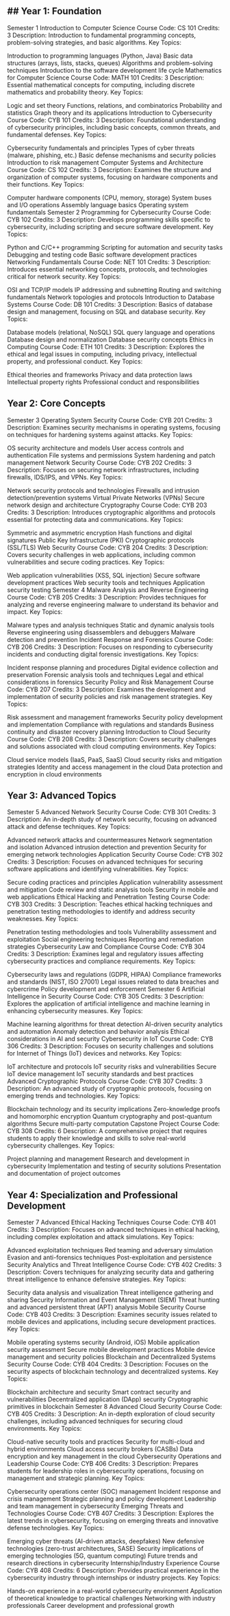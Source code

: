 ## ## Year 1: Foundation
Semester 1
Introduction to Computer Science
Course Code: CS 101
Credits: 3
Description: Introduction to fundamental programming concepts, problem-solving strategies, and basic algorithms.
Key Topics:

Introduction to programming languages (Python, Java)
Basic data structures (arrays, lists, stacks, queues)
Algorithms and problem-solving techniques
Introduction to the software development life cycle
Mathematics for Computer Science
Course Code: MATH 101
Credits: 3
Description: Essential mathematical concepts for computing, including discrete mathematics and probability theory.
Key Topics:

Logic and set theory
Functions, relations, and combinatorics
Probability and statistics
Graph theory and its applications
Introduction to Cybersecurity
Course Code: CYB 101
Credits: 3
Description: Foundational understanding of cybersecurity principles, including basic concepts, common threats, and fundamental defenses.
Key Topics:

Cybersecurity fundamentals and principles
Types of cyber threats (malware, phishing, etc.)
Basic defense mechanisms and security policies
Introduction to risk management
Computer Systems and Architecture
Course Code: CS 102
Credits: 3
Description: Examines the structure and organization of computer systems, focusing on hardware components and their functions.
Key Topics:

Computer hardware components (CPU, memory, storage)
System buses and I/O operations
Assembly language basics
Operating system fundamentals
Semester 2
Programming for Cybersecurity
Course Code: CYB 102
Credits: 3
Description: Develops programming skills specific to cybersecurity, including scripting and secure software development.
Key Topics:

Python and C/C++ programming
Scripting for automation and security tasks
Debugging and testing code
Basic software development practices
Networking Fundamentals
Course Code: NET 101
Credits: 3
Description: Introduces essential networking concepts, protocols, and technologies critical for network security.
Key Topics:

OSI and TCP/IP models
IP addressing and subnetting
Routing and switching fundamentals
Network topologies and protocols
Introduction to Database Systems
Course Code: DB 101
Credits: 3
Description: Basics of database design and management, focusing on SQL and database security.
Key Topics:

Database models (relational, NoSQL)
SQL query language and operations
Database design and normalization
Database security concepts
Ethics in Computing
Course Code: ETH 101
Credits: 3
Description: Explores the ethical and legal issues in computing, including privacy, intellectual property, and professional conduct.
Key Topics:

Ethical theories and frameworks
Privacy and data protection laws
Intellectual property rights
Professional conduct and responsibilities
## Year 2: Core Concepts
Semester 3
Operating System Security
Course Code: CYB 201
Credits: 3
Description: Examines security mechanisms in operating systems, focusing on techniques for hardening systems against attacks.
Key Topics:

OS security architecture and models
User access controls and authentication
File systems and permissions
System hardening and patch management
Network Security
Course Code: CYB 202
Credits: 3
Description: Focuses on securing network infrastructures, including firewalls, IDS/IPS, and VPNs.
Key Topics:

Network security protocols and technologies
Firewalls and intrusion detection/prevention systems
Virtual Private Networks (VPNs)
Secure network design and architecture
Cryptography
Course Code: CYB 203
Credits: 3
Description: Introduces cryptographic algorithms and protocols essential for protecting data and communications.
Key Topics:

Symmetric and asymmetric encryption
Hash functions and digital signatures
Public Key Infrastructure (PKI)
Cryptographic protocols (SSL/TLS)
Web Security
Course Code: CYB 204
Credits: 3
Description: Covers security challenges in web applications, including common vulnerabilities and secure coding practices.
Key Topics:

Web application vulnerabilities (XSS, SQL injection)
Secure software development practices
Web security tools and techniques
Application security testing
Semester 4
Malware Analysis and Reverse Engineering
Course Code: CYB 205
Credits: 3
Description: Provides techniques for analyzing and reverse engineering malware to understand its behavior and impact.
Key Topics:

Malware types and analysis techniques
Static and dynamic analysis tools
Reverse engineering using disassemblers and debuggers
Malware detection and prevention
Incident Response and Forensics
Course Code: CYB 206
Credits: 3
Description: Focuses on responding to cybersecurity incidents and conducting digital forensic investigations.
Key Topics:

Incident response planning and procedures
Digital evidence collection and preservation
Forensic analysis tools and techniques
Legal and ethical considerations in forensics
Security Policy and Risk Management
Course Code: CYB 207
Credits: 3
Description: Examines the development and implementation of security policies and risk management strategies.
Key Topics:

Risk assessment and management frameworks
Security policy development and implementation
Compliance with regulations and standards
Business continuity and disaster recovery planning
Introduction to Cloud Security
Course Code: CYB 208
Credits: 3
Description: Covers security challenges and solutions associated with cloud computing environments.
Key Topics:

Cloud service models (IaaS, PaaS, SaaS)
Cloud security risks and mitigation strategies
Identity and access management in the cloud
Data protection and encryption in cloud environments
## Year 3: Advanced Topics
Semester 5
Advanced Network Security
Course Code: CYB 301
Credits: 3
Description: An in-depth study of network security, focusing on advanced attack and defense techniques.
Key Topics:

Advanced network attacks and countermeasures
Network segmentation and isolation
Advanced intrusion detection and prevention
Security for emerging network technologies
Application Security
Course Code: CYB 302
Credits: 3
Description: Focuses on advanced techniques for securing software applications and identifying vulnerabilities.
Key Topics:

Secure coding practices and principles
Application vulnerability assessment and mitigation
Code review and static analysis tools
Security in mobile and web applications
Ethical Hacking and Penetration Testing
Course Code: CYB 303
Credits: 3
Description: Teaches ethical hacking techniques and penetration testing methodologies to identify and address security weaknesses.
Key Topics:

Penetration testing methodologies and tools
Vulnerability assessment and exploitation
Social engineering techniques
Reporting and remediation strategies
Cybersecurity Law and Compliance
Course Code: CYB 304
Credits: 3
Description: Examines legal and regulatory issues affecting cybersecurity practices and compliance requirements.
Key Topics:

Cybersecurity laws and regulations (GDPR, HIPAA)
Compliance frameworks and standards (NIST, ISO 27001)
Legal issues related to data breaches and cybercrime
Policy development and enforcement
Semester 6
Artificial Intelligence in Security
Course Code: CYB 305
Credits: 3
Description: Explores the application of artificial intelligence and machine learning in enhancing cybersecurity measures.
Key Topics:

Machine learning algorithms for threat detection
AI-driven security analytics and automation
Anomaly detection and behavior analysis
Ethical considerations in AI and security
Cybersecurity in IoT
Course Code: CYB 306
Credits: 3
Description: Focuses on security challenges and solutions for Internet of Things (IoT) devices and networks.
Key Topics:

IoT architecture and protocols
IoT security risks and vulnerabilities
Secure IoT device management
IoT security standards and best practices
Advanced Cryptographic Protocols
Course Code: CYB 307
Credits: 3
Description: An advanced study of cryptographic protocols, focusing on emerging trends and technologies.
Key Topics:

Blockchain technology and its security implications
Zero-knowledge proofs and homomorphic encryption
Quantum cryptography and post-quantum algorithms
Secure multi-party computation
Capstone Project
Course Code: CYB 308
Credits: 6
Description: A comprehensive project that requires students to apply their knowledge and skills to solve real-world cybersecurity challenges.
Key Topics:

Project planning and management
Research and development in cybersecurity
Implementation and testing of security solutions
Presentation and documentation of project outcomes
## Year 4: Specialization and Professional Development
Semester 7
Advanced Ethical Hacking Techniques
Course Code: CYB 401
Credits: 3
Description: Focuses on advanced techniques in ethical hacking, including complex exploitation and attack simulations.
Key Topics:

Advanced exploitation techniques
Red teaming and adversary simulation
Evasion and anti-forensics techniques
Post-exploitation and persistence
Security Analytics and Threat Intelligence
Course Code: CYB 402
Credits: 3
Description: Covers techniques for analyzing security data and gathering threat intelligence to enhance defensive strategies.
Key Topics:

Security data analysis and visualization
Threat intelligence gathering and sharing
Security Information and Event Management (SIEM)
Threat hunting and advanced persistent threat (APT) analysis
Mobile Security
Course Code: CYB 403
Credits: 3
Description: Examines security issues related to mobile devices and applications, including secure development practices.
Key Topics:

Mobile operating systems security (Android, iOS)
Mobile application security assessment
Secure mobile development practices
Mobile device management and security policies
Blockchain and Decentralized Systems Security
Course Code: CYB 404
Credits: 3
Description: Focuses on the security aspects of blockchain technology and decentralized systems.
Key Topics:

Blockchain architecture and security
Smart contract security and vulnerabilities
Decentralized application (DApp) security
Cryptographic primitives in blockchain
Semester 8
Advanced Cloud Security
Course Code: CYB 405
Credits: 3
Description: An in-depth exploration of cloud security challenges, including advanced techniques for securing cloud environments.
Key Topics:

Cloud-native security tools and practices
Security for multi-cloud and hybrid environments
Cloud access security brokers (CASBs)
Data encryption and key management in the cloud
Cybersecurity Operations and Leadership
Course Code: CYB 406
Credits: 3
Description: Prepares students for leadership roles in cybersecurity operations, focusing on management and strategic planning.
Key Topics:

Cybersecurity operations center (SOC) management
Incident response and crisis management
Strategic planning and policy development
Leadership and team management in cybersecurity
Emerging Threats and Technologies
Course Code: CYB 407
Credits: 3
Description: Explores the latest trends in cybersecurity, focusing on emerging threats and innovative defense technologies.
Key Topics:

Emerging cyber threats (AI-driven attacks, deepfakes)
New defensive technologies (zero-trust architectures, SASE)
Security implications of emerging technologies (5G, quantum computing)
Future trends and research directions in cybersecurity
Internship/Industry Experience
Course Code: CYB 408
Credits: 6
Description: Provides practical experience in the cybersecurity industry through internships or industry projects.
Key Topics:

Hands-on experience in a real-world cybersecurity environment
Application of theoretical knowledge to practical challenges
Networking with industry professionals
Career development and professional growth
